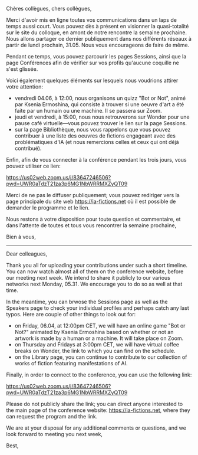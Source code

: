 Chères collègues, chers collègues,

Merci d'avoir mis en ligne toutes vos communications dans un laps de temps aussi court. Vous pouvez dès à présent en visionner la quasi-totalité sur le site du colloque, en amont de notre rencontre la semaine prochaine. Nous allons partager ce dernier publiquement dans nos différents réseaux à partir de lundi prochain, 31.05. Nous vous encourageons de faire de même.

Pendant ce temps, vous pouvez parcourir les pages Sessions, ainsi que la page Conférences afin de vérifier sur vos profils qu'aucune coquille ne s'est glissée.

Voici également quelques éléments sur lesquels nous voudrions attirer votre attention:

- vendredi 04.06, à 12:00, nous organisons un quizz "Bot or Not", animé par Ksenia Ermoshina, qui consiste à trouver si une oeuvre d'art a été faite par un humain ou une machine. Il se passera sur Zoom.
- jeudi et vendredi, à 15:00, nous nous retrouverons sur Wonder pour une pause café virtuelle—vous pouvez trouver le lien sur la page Sessions.
- sur la page Bibliothèque, nous vous rappelons que vous pouvez contribuer à une liste des oeuvres de fictions engageant avec des problématiques d'IA (et nous remercions celles et ceux qui ont déjà contribué).

Enfin, afin de vous connecter à la conférence pendant les trois jours, vous pouvez utiliser ce lien:

https://us02web.zoom.us/j/83647246506?pwd=UWR0aTdzT21za3p6MG1NbWRRMXZyQT09

Merci de ne pas le diffuser publiquement; vous pouvez rediriger vers la page principale du site web https://ia-fictions.net où il est possible de demander le programme et le lien.

Nous restons à votre disposition pour toute question et commentaire, et dans l'attente de toutes et tous vous rencontrer la semaine prochaine,

Bien à vous,

------

Dear colleagues,

Thank you all for uploading your contributions under such a short timeline. You can now watch almost all of them on the conference website, before our meeting next week. We intend to share it publicly to our various networks next Monday, 05.31. We encourage you to do so as well at that time.

In the meantime, you can brwose the Sessions page as well as the Speakers page to check your individual profiles and perhaps catch any last typos.
Here are couple of other things to look out for:

- on Friday, 06.04, at 12:00pm CET, we will have an online game "Bot or Not?" animated by Ksenia Ermoshina based on whether or not an artwork is made by a human or a machine. It will take place on Zoom.
- on Thursday and Fridays at 3:00pm CET, we will have virtual coffee breaks on Wonder, the link to which you can find on the schedule.
- on the Library page, you can continue to contribute to our collection of works of fiction featuring manifestations of AI.

Finally, in order to connect to the conference, you can use the following link:

https://us02web.zoom.us/j/83647246506?pwd=UWR0aTdzT21za3p6MG1NbWRRMXZyQT09

Please do not publicly share the link; you can direct anyone interested to the main page of the conference website: https://ia-fictions.net, where they can request the program and the link.

We are at your disposal for any additional comments or questions, and we look forward to meeting you next week,

Best,